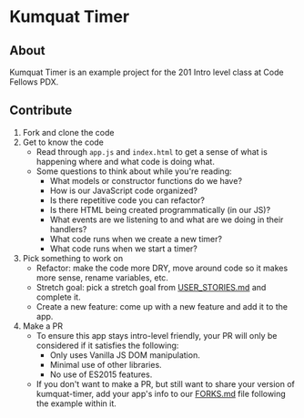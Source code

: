 # Kumquat Timer

## About
Kumquat Timer is an example project for the 201 Intro level class at Code Fellows PDX.

## Contribute
1. Fork and clone the code
1. Get to know the code
    - Read through `app.js` and `index.html` to get a sense of what is happening where and what code is doing what.
    - Some questions to think about while you're reading:
        - What models or constructor functions do we have?
        - How is our JavaScript code organized?
        - Is there repetitive code you can refactor?
        - Is there HTML being created programmatically (in our JS)?
        - What events are we listening to and what are we doing in their handlers?
        - What code runs when we create a new timer?
        - What code runs when we start a timer?
1. Pick something to work on 
    - Refactor: make the code more DRY, move around code so it makes more sense, rename variables, etc.
    - Stretch goal: pick a stretch goal from [USER_STORIES.md](USER_STORIES.md) and complete it.
    - Create a new feature: come up with a new feature and add it to the app.
1. Make a PR
    - To ensure this app stays intro-level friendly, your PR will only be considered if it satisfies the following:
        - Only uses Vanilla JS DOM manipulation.
        - Minimal use of other libraries.
        - No use of ES2015 features.
    - If you don't want to make a PR, but still want to share your version of kumquat-timer, add your app's info to our [FORKS.md](FORKS.md) file following the example within it.